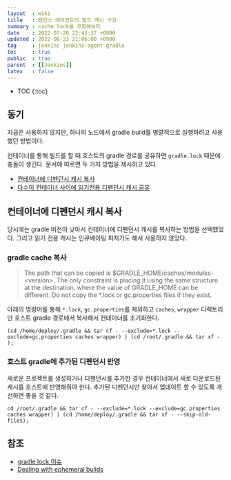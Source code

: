 ```yaml
---
layout  : wiki
title   : 젠킨스 에이전트의 빌드 캐시 구성
summary : cache lock을 우회해보자
date    : 2022-07-20 22:43:37 +0900
updated : 2022-08-23 21:06:00 +0900
tag     : jenkins jenkins-agent gradle
toc     : true
public  : true
parent  : [[Jenkins]]
latex   : false
---
```

* TOC
{:toc}

## 동기

지금은 사용하지 않지만, 하나의 노드에서 gradle build를 병렬적으로 실행하려고 사용했던 방법이다.

컨테이너를 통해 빌드를 할 때 호스트의 gradle 경로를 공유하면 `gradle.lock` 때문에 충돌이 생긴다. 문서에 따르면 두 가지 방법을 제시하고 있다.

- [컨테이너에 디펜던시 캐시 복사](https://docs.gradle.org/current/userguide/dependency_resolution.html#sub:cache_copy)
- [다수이 컨테이너 사이에 읽기전용 디펜던시 캐시 공유](https://docs.gradle.org/current/userguide/dependency_resolution.html#sub:shared-readonly-cache)

## 컨테이너에 디펜던시 캐시 복사

당시에는 gradle 버전이 낮아서 컨테이너에 디펜던시 캐시를 복사하는 방법을 선택했었다. 그리고 읽기 전용 캐시는 인큐베이팅 피처기도 해서 사용하지 않았다.

### gradle cache 복사

> The path that can be copied is $GRADLE_HOME/caches/modules-\<version\>. 
The only constraint is placing it using the same structure at the destination, where the value of GRADLE_HOME can be different.
Do not copy the *.lock or gc.properties files if they exist.

아래의 명령어를 통해 `*.lock`, `gc.properties`를 제외하고 `caches`, `wrapper` 디렉토리만 호스트 gradle 경로에서 복사해서 컨테이너를 초기화한다.

`(cd /home/deploy/.gradle && tar cf - --exclude=*.lock --exclude=gc.properties caches wrapper) | (cd /root/.gradle && tar xf - );`

### 호스트 gradle에 추가된 디펜던시 반영

새로운 프로젝트를 생성하거나 디펜던시를 추가한 경우 컨테이너에서 새로 다운로드된 캐시를 호스트에 반영해줘야 한다. 추가된 디펜던시만 찾아서 업데이트 할 수 있도록 개선하면 좋을 것 같다.

`cd /root/.gradle && tar cf - --exclude=*.lock --exclude=gc.properties caches wrapper) | (cd /home/deploy/.gradle && tar xf - --skip-old-files);`

## 참조

- [gradle lock 이슈](https://github.com/gradle/gradle/issues/851)
- [Dealing with ephemeral builds](https://docs.gradle.org/current/userguide/dependency_resolution.html)
